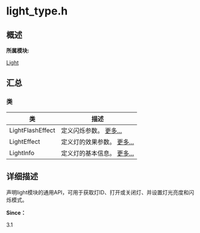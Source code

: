 # light_type.h


## **概述**

**所属模块:**

[Light](_light.md)


## **汇总**


### 类

  | 类 | 描述 | 
| -------- | -------- |
| LightFlashEffect | 定义闪烁参数。&nbsp;[更多...](_light_flash_effect.md) | 
| LightEffect | 定义灯的效果参数。&nbsp;[更多...](_light_effect.md) | 
| LightInfo | 定义灯的基本信息。&nbsp;[更多...](_light_info.md) | 


## **详细描述**

声明light模块的通用API，可用于获取灯ID、打开或关闭灯、并设置灯光亮度和闪烁模式。

**Since：**

3.1
